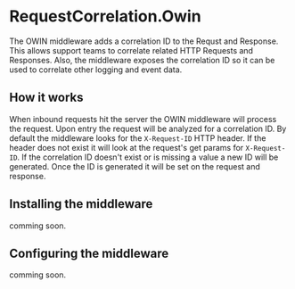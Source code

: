 # RequestCorrelation.Owin

The OWIN middleware adds a correlation ID to the Requst and Response.  This allows support teams to correlate related HTTP Requests and Responses.  Also, the middleware exposes the correlation ID so it can be used to correlate other logging and event data.

## How it works

When inbound requests hit the server the OWIN middleware will process the request.  Upon entry the request will be analyzed for a correlation ID.  By default the middleware looks for the `X-Request-ID` HTTP header.  If the header does not exist it will look at the request's get params for `X-Request-ID`.  If the correlation ID doesn't exist or is missing a value a new ID will be generated.  Once the ID is generated it will be set on the request and response.

## Installing the middleware

comming soon.

## Configuring the middleware

comming soon.
